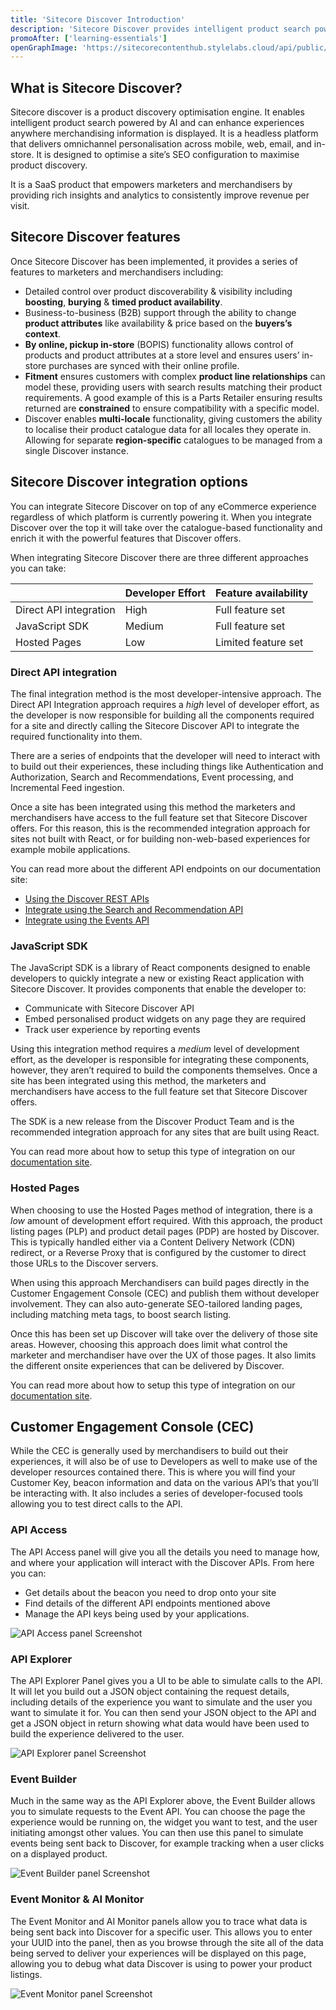 ```yaml
---
title: 'Sitecore Discover Introduction'
description: 'Sitecore Discover provides intelligent product search powered by AI, but what does it include? And how can you get started developing with it today?'
promoAfter: ['learning-essentials']
openGraphImage: 'https://sitecorecontenthub.stylelabs.cloud/api/public/content/997f7b64b0f4466687d7b907cdf06308?v=98c891fa'
---
```


## What is Sitecore Discover?

Sitecore discover is a product discovery optimisation engine. It enables intelligent product search powered by AI and can enhance experiences anywhere merchandising information is displayed. It is a headless platform that delivers omnichannel personalisation across mobile, web, email, and in-store. It is designed to optimise a site’s SEO configuration to maximise product discovery.

It is a SaaS product that empowers marketers and merchandisers by providing rich insights and analytics to consistently improve revenue per visit.

## Sitecore Discover features

Once Sitecore Discover has been implemented, it provides a series of features to marketers and merchandisers including:

- Detailed control over product discoverability & visibility including **boosting**, **burying** & **timed product availability**.
- Business-to-business (B2B) support through the ability to change **product attributes** like availability & price based on the **buyers’s context**.
- **By online, pickup in-store** (BOPIS) functionality allows control of products and product attributes at a store level and ensures users’ in-store purchases are synced with their online profile.
- **Fitment** ensures customers with complex **product line relationships** can model these, providing users with search results matching their product requirements. A good example of this is a Parts Retailer ensuring results returned are **constrained** to ensure compatibility with a specific model.
- Discover enables **multi-locale** functionality, giving customers the ability to localise their product catalogue data for all locales they operate in. Allowing for separate **region-specific** catalogues to be managed from a single Discover instance.

## Sitecore Discover integration options

You can integrate Sitecore Discover on top of any eCommerce experience regardless of which platform is currently powering it. When you integrate Discover over the top it will take over the catalogue-based functionality and enrich it with the powerful features that Discover offers.

When integrating Sitecore Discover there are three different approaches you can take:

|                        | Developer Effort | Feature availability |
| :--------------------- | :--------------- | :------------------- |
| Direct API integration | High             | Full feature set     |
| JavaScript SDK         | Medium           | Full feature set     |
| Hosted Pages           | Low              | Limited feature set  |

### Direct API integration

The final integration method is the most developer-intensive approach. The Direct API Integration approach requires a _high_ level of developer effort, as the developer is now responsible for building all the components required for a site and directly calling the Sitecore Discover API to integrate the required functionality into them.

There are a series of endpoints that the developer will need to interact with to build out their experiences, these including things like Authentication and Authorization, Search and Recommendations, Event processing, and Incremental Feed ingestion.

Once a site has been integrated using this method the marketers and merchandisers have access to the full feature set that Sitecore Discover offers. For this reason, this is the recommended integration approach for sites not built with React, or for building non-web-based experiences for example mobile applications.

You can read more about the different API endpoints on our documentation site:

- [Using the Discover REST APIs](https://doc.sitecore.com/discover/en/developers/discover-developer-guide/using-discover-rest-apis.html)
- [Integrate using the Search and Recommendation API](https://doc.sitecore.com/discover/en/developers/discover-developer-guide/integrate-using-the-search-and-recommendation-api.html)
- [Integrate using the Events API](https://doc.sitecore.com/discover/en/developers/discover-developer-guide/integrate-using-the-events-api.html)

### JavaScript SDK

The JavaScript SDK is a library of React components designed to enable developers to quickly integrate a new or existing React application with Sitecore Discover. It provides components that enable the developer to:

- Communicate with Sitecore Discover API
- Embed personalised product widgets on any page they are required
- Track user experience by reporting events

Using this integration method requires a _medium_ level of development effort, as the developer is responsible for integrating these components, however, they aren’t required to build the components themselves. Once a site has been integrated using this method, the marketers and merchandisers have access to the full feature set that Sitecore Discover offers.

The SDK is a new release from the Discover Product Team and is the recommended integration approach for any sites that are built using React.

You can read more about how to setup this type of integration on our [documentation site](https://doc.sitecore.com/discover/en/developers/discover-developer-guide/integrate-using-sitecore-discover-sdks.html).

### Hosted Pages

When choosing to use the Hosted Pages method of integration, there is a _low_ amount of development effort required. With this approach, the product listing pages (PLP) and product detail pages (PDP) are hosted by Discover. This is typically handled either via a Content Delivery Network (CDN) redirect, or a Reverse Proxy that is configured by the customer to direct those URLs to the Discover servers.

When using this approach Merchandisers can build pages directly in the Customer Engagement Console (CEC) and publish them without developer involvement. They can also auto-generate SEO-tailored landing pages, including matching meta tags, to boost search listing.

Once this has been set up Discover will take over the delivery of those site areas. However, choosing this approach does limit what control the marketer and merchandiser have over the UX of those pages. It also limits the different onsite experiences that can be delivered by Discover.

You can read more about how to setup this type of integration on our [documentation site](https://doc.sitecore.com/discover/en/developers/discover-developer-guide/integrate-pages-hosted-with-discover.html).

## Customer Engagement Console (CEC)

While the CEC is generally used by merchandisers to build out their experiences, it will also be of use to Developers as well to make use of the developer resources contained there. This is where you will find your Customer Key, beacon information and data on the various API’s that you’ll be interacting with. It also includes a series of developer-focused tools allowing you to test direct calls to the API.

### API Access

The API Access panel will give you all the details you need to manage how, and where your application will interact with the Discover APIs. From here you can:

- Get details about the beacon you need to drop onto your site
- Find details of the different API endpoints mentioned above
- Manage the API keys being used by your applications.

![API Access panel Screenshot](https://sitecorecontenthub.stylelabs.cloud/api/public/content/abae97d03eeb4c7f992a5fdf3cf1e9ec?v=fd0add9b)

### API Explorer

The API Explorer Panel gives you a UI to be able to simulate calls to the API. It will let you build out a JSON object containing the request details, including details of the experience you want to simulate and the user you want to simulate it for. You can then send your JSON object to the API and get a JSON object in return showing what data would have been used to build the experience delivered to the user.

![API Explorer panel Screenshot](https://sitecorecontenthub.stylelabs.cloud/api/public/content/8b171fc8dcda4cb89fb120656946c601?v=37337f19)

### Event Builder

Much in the same way as the API Explorer above, the Event Builder allows you to simulate requests to the Event API. You can choose the page the experience would be running on, the widget you want to test, and the user initiating amongst other values. You can then use this panel to simulate events being sent back to Discover, for example tracking when a user clicks on a displayed product.

![Event Builder panel Screenshot](https://sitecorecontenthub.stylelabs.cloud/api/public/content/195dae1de91e4c16b2d07d102860095f?v=07a6b6d3)

### Event Monitor & AI Monitor

The Event Monitor and AI Monitor panels allow you to trace what data is being sent back into Discover for a specific user. This allows you to enter your UUID into the panel, then as you browse through the site all of the data being served to deliver your experiences will be displayed on this page, allowing you to debug what data Discover is using to power your product listings.

![Event Monitor panel Screenshot](https://sitecorecontenthub.stylelabs.cloud/api/public/content/b69de6b4961c4a918bbeea88cb4d3caf?v=da444986)
